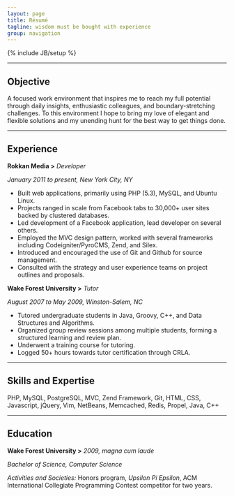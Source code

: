 ```yaml
---
layout: page
title: Résumé
tagline: wisdom must be bought with experience
group: navigation
---
```

{% include JB/setup %}

-------------------------------------------------------------------------------

## Objective ##

A focused work environment that inspires me to reach my full potential through
daily insights, enthusiastic colleagues, and boundary-stretching challenges. To
this environment I hope to bring my love of elegant and flexible solutions and
my unending hunt for the best way to get things done.

-------------------------------------------------------------------------------

## Experience ##

**Rokkan Media >** _Developer_

_January 2011 to present, New York City, NY_

* Built web applications, primarily using PHP (5.3), MySQL, and Ubuntu
  Linux.
* Projects ranged in scale from Facebook tabs to 30,000+ user sites backed by
  clustered databases.
* Led development of a Facebook application, lead developer on several others.
* Employed the MVC design pattern, worked with several frameworks including
  Codeigniter/PyroCMS, Zend, and Silex.
* Introduced and encouraged the use of Git and Github for source management.
* Consulted with the strategy and user experience teams on project outlines and
  proposals.

**Wake Forest University >** _Tutor_

_August 2007 to May 2009, Winston-Salem, NC_

* Tutored undergraduate students in Java, Groovy, C++, and Data Structures 
  and Algorithms.
* Organized group review sessions among multiple students, forming a structured
  learning and review plan.
* Underwent a training course for tutoring.
* Logged 50+ hours towards tutor certification through CRLA.

--------------------------------------------------------------------------------

## Skills and Expertise ##

PHP, MySQL, PostgreSQL, MVC, Zend Framework, Git, HTML, CSS, Javascript, jQuery,
Vim, NetBeans, Memcached, Redis, Propel, Java, C++

--------------------------------------------------------------------------------

## Education ##

**Wake Forest University >** _2009, magna cum laude_

_Bachelor of Science, Computer Science_

_Activities and Societies:_ Honors program, _Upsilon Pi Epsilon_, ACM
International Collegiate Programming Contest competitor for two years.
